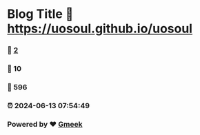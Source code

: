# Blog Title :link: https://uosoul.github.io/uosoul 
### :page_facing_up: [2](https://uosoul.github.io/uosoul/tag.html) 
### :speech_balloon: 10 
### :hibiscus: 596 
### :alarm_clock: 2024-06-13 07:54:49 
### Powered by :heart: [Gmeek](https://github.com/Meekdai/Gmeek)
